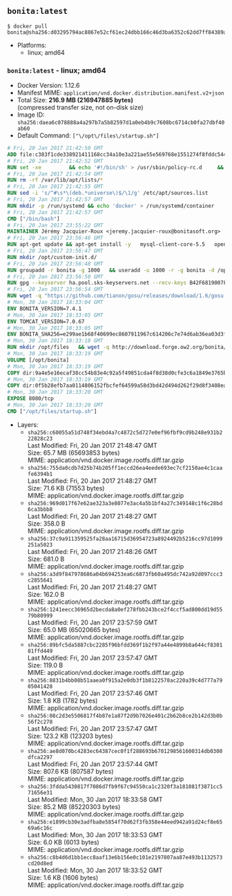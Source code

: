 ## `bonita:latest`

```console
$ docker pull bonita@sha256:d03295794ac8867e52cf61ec24dbb166c46d3ba6352c62dd7ff84389a6bb29aa
```

-	Platforms:
	-	linux; amd64

### `bonita:latest` - linux; amd64

-	Docker Version: 1.12.6
-	Manifest MIME: `application/vnd.docker.distribution.manifest.v2+json`
-	Total Size: **216.9 MB (216947885 bytes)**  
	(compressed transfer size, not on-disk size)
-	Image ID: `sha256:daea6c078888a4a297b7a5b82597d1a0eb4b9c7608bc6714cb0fa27dbf40ab60`
-	Default Command: `["\/opt\/files\/startup.sh"]`

```dockerfile
# Fri, 20 Jan 2017 21:42:50 GMT
ADD file:c383f1cde338921411168cc34a10e3a221ae55e569768e1551274f8fddc54415 in / 
# Fri, 20 Jan 2017 21:42:52 GMT
RUN set -xe 		&& echo '#!/bin/sh' > /usr/sbin/policy-rc.d 	&& echo 'exit 101' >> /usr/sbin/policy-rc.d 	&& chmod +x /usr/sbin/policy-rc.d 		&& dpkg-divert --local --rename --add /sbin/initctl 	&& cp -a /usr/sbin/policy-rc.d /sbin/initctl 	&& sed -i 's/^exit.*/exit 0/' /sbin/initctl 		&& echo 'force-unsafe-io' > /etc/dpkg/dpkg.cfg.d/docker-apt-speedup 		&& echo 'DPkg::Post-Invoke { "rm -f /var/cache/apt/archives/*.deb /var/cache/apt/archives/partial/*.deb /var/cache/apt/*.bin || true"; };' > /etc/apt/apt.conf.d/docker-clean 	&& echo 'APT::Update::Post-Invoke { "rm -f /var/cache/apt/archives/*.deb /var/cache/apt/archives/partial/*.deb /var/cache/apt/*.bin || true"; };' >> /etc/apt/apt.conf.d/docker-clean 	&& echo 'Dir::Cache::pkgcache ""; Dir::Cache::srcpkgcache "";' >> /etc/apt/apt.conf.d/docker-clean 		&& echo 'Acquire::Languages "none";' > /etc/apt/apt.conf.d/docker-no-languages 		&& echo 'Acquire::GzipIndexes "true"; Acquire::CompressionTypes::Order:: "gz";' > /etc/apt/apt.conf.d/docker-gzip-indexes 		&& echo 'Apt::AutoRemove::SuggestsImportant "false";' > /etc/apt/apt.conf.d/docker-autoremove-suggests
# Fri, 20 Jan 2017 21:42:54 GMT
RUN rm -rf /var/lib/apt/lists/*
# Fri, 20 Jan 2017 21:42:55 GMT
RUN sed -i 's/^#\s*\(deb.*universe\)$/\1/g' /etc/apt/sources.list
# Fri, 20 Jan 2017 21:42:57 GMT
RUN mkdir -p /run/systemd && echo 'docker' > /run/systemd/container
# Fri, 20 Jan 2017 21:42:57 GMT
CMD ["/bin/bash"]
# Fri, 20 Jan 2017 23:55:22 GMT
MAINTAINER Jérémy Jacquier-Roux <jeremy.jacquier-roux@bonitasoft.org>
# Fri, 20 Jan 2017 23:56:46 GMT
RUN apt-get update && apt-get install -y   mysql-client-core-5.5   openjdk-7-jre-headless   postgresql-client   unzip   wget   zip   && rm -rf /var/lib/apt/lists/*
# Fri, 20 Jan 2017 23:56:47 GMT
RUN mkdir /opt/custom-init.d/
# Fri, 20 Jan 2017 23:56:48 GMT
RUN groupadd -r bonita -g 1000   && useradd -u 1000 -r -g bonita -d /opt/bonita/ -s /sbin/nologin -c "Bonita User" bonita
# Fri, 20 Jan 2017 23:56:50 GMT
RUN gpg --keyserver ha.pool.sks-keyservers.net --recv-keys B42F6819007F00F88E364FD4036A9C25BF357DD4
# Fri, 20 Jan 2017 23:56:54 GMT
RUN wget -q "https://github.com/tianon/gosu/releases/download/1.6/gosu-$(dpkg --print-architecture)" -O /usr/local/bin/gosu   && wget -q "https://github.com/tianon/gosu/releases/download/1.6/gosu-$(dpkg --print-architecture).asc" -O /usr/local/bin/gosu.asc   && gpg --verify /usr/local/bin/gosu.asc   && rm /usr/local/bin/gosu.asc   && chmod +x /usr/local/bin/gosu
# Mon, 30 Jan 2017 18:33:04 GMT
ENV BONITA_VERSION=7.4.1
# Mon, 30 Jan 2017 18:33:05 GMT
ENV TOMCAT_VERSION=7.0.67
# Mon, 30 Jan 2017 18:33:05 GMT
ENV BONITA_SHA256=e299ae1b68f40699ec8607911967c614206c7e74d6ab36ea03d3f1de7e8109a3
# Mon, 30 Jan 2017 18:33:18 GMT
RUN mkdir /opt/files   && wget -q http://download.forge.ow2.org/bonita/BonitaBPMCommunity-${BONITA_VERSION}-Tomcat-${TOMCAT_VERSION}.zip -O /opt/files/BonitaBPMCommunity-${BONITA_VERSION}-Tomcat-${TOMCAT_VERSION}.zip   && echo "$BONITA_SHA256" /opt/files/BonitaBPMCommunity-${BONITA_VERSION}-Tomcat-${TOMCAT_VERSION}.zip | sha256sum -c -
# Mon, 30 Jan 2017 18:33:19 GMT
VOLUME [/opt/bonita]
# Mon, 30 Jan 2017 18:33:19 GMT
COPY dir:9a4e5e16ecaf38cc54b83e4c92a5f49851cda4f8d38d0cfe3c6a1849e3765b28 in /opt/files 
# Mon, 30 Jan 2017 18:33:19 GMT
COPY dir:0f5b28efb7aa0114806152fbcfef64599a58d3bd42d494d262f29d8f3408ea15 in /opt/templates 
# Mon, 30 Jan 2017 18:33:20 GMT
EXPOSE 8080/tcp
# Mon, 30 Jan 2017 18:33:20 GMT
CMD ["/opt/files/startup.sh"]
```

-	Layers:
	-	`sha256:c60055a51d748f34ebd4a7c4872c5d727e0ef96fbf9cd9b248e931b222828c23`  
		Last Modified: Fri, 20 Jan 2017 21:48:47 GMT  
		Size: 65.7 MB (65693853 bytes)  
		MIME: application/vnd.docker.image.rootfs.diff.tar.gzip
	-	`sha256:755da0cdb7d25b74b205ff1eccd26ea4eede693ec7cf2150ae4c1caafe6394b1`  
		Last Modified: Fri, 20 Jan 2017 21:48:27 GMT  
		Size: 71.6 KB (71553 bytes)  
		MIME: application/vnd.docker.image.rootfs.diff.tar.gzip
	-	`sha256:969d017f67e62ae323a3e8077e3ac4a5b1bf4a27c349148c1f6c28bd6ca3bbb8`  
		Last Modified: Fri, 20 Jan 2017 21:48:27 GMT  
		Size: 358.0 B  
		MIME: application/vnd.docker.image.rootfs.diff.tar.gzip
	-	`sha256:37c9a911359525fa28aa16715d36954723a8924492b5216cc97d1099251a5023`  
		Last Modified: Fri, 20 Jan 2017 21:48:26 GMT  
		Size: 681.0 B  
		MIME: application/vnd.docker.image.rootfs.diff.tar.gzip
	-	`sha256:a3d9f847978686a04b694253ea6c6873fb60a495dc742a92d097ccc3c2855641`  
		Last Modified: Fri, 20 Jan 2017 21:48:27 GMT  
		Size: 162.0 B  
		MIME: application/vnd.docker.image.rootfs.diff.tar.gzip
	-	`sha256:1241eecc36965d2becda8a0ef278fbb243bce2f4ccf5ad800dd19d5579b80999`  
		Last Modified: Fri, 20 Jan 2017 23:57:59 GMT  
		Size: 65.0 MB (65020665 bytes)  
		MIME: application/vnd.docker.image.rootfs.diff.tar.gzip
	-	`sha256:89bfc5da5887cbc2285f96bfdd369f1b2f97a44e4899b8a644cf830181ffd449`  
		Last Modified: Fri, 20 Jan 2017 23:57:47 GMT  
		Size: 119.0 B  
		MIME: application/vnd.docker.image.rootfs.diff.tar.gzip
	-	`sha256:8831b4bb08b51aaea0f915a2e0db3f1b8122578ac220a39c4d777a7905041428`  
		Last Modified: Fri, 20 Jan 2017 23:57:46 GMT  
		Size: 1.8 KB (1782 bytes)  
		MIME: application/vnd.docker.image.rootfs.diff.tar.gzip
	-	`sha256:08c2d3e5506817f4b87e1a87f2d9b7026e401c2b62b8ce2b142d3b0b56f2c278`  
		Last Modified: Fri, 20 Jan 2017 23:57:47 GMT  
		Size: 123.2 KB (123203 bytes)  
		MIME: application/vnd.docker.image.rootfs.diff.tar.gzip
	-	`sha256:ae8d070bc4283ec64387cec0f1f288693b6701298561600314db0300dfca2297`  
		Last Modified: Fri, 20 Jan 2017 23:57:44 GMT  
		Size: 807.6 KB (807587 bytes)  
		MIME: application/vnd.docker.image.rootfs.diff.tar.gzip
	-	`sha256:3fdda5430817f7086d7fb9f67c94550ca1c2320f3a181081f3871cc571656e31`  
		Last Modified: Mon, 30 Jan 2017 18:33:58 GMT  
		Size: 85.2 MB (85220303 bytes)  
		MIME: application/vnd.docker.image.rootfs.diff.tar.gzip
	-	`sha256:e1899cb30e3adfba8e5854f70d62f3fb358e44eed942a91d24cf8e6569a6c16c`  
		Last Modified: Mon, 30 Jan 2017 18:33:53 GMT  
		Size: 6.0 KB (6013 bytes)  
		MIME: application/vnd.docker.image.rootfs.diff.tar.gzip
	-	`sha256:c8b4d6d1bb1ecc8aaf13e6b156e0c101e2197807aa87e493b1132573cd20d8ed`  
		Last Modified: Mon, 30 Jan 2017 18:33:52 GMT  
		Size: 1.6 KB (1606 bytes)  
		MIME: application/vnd.docker.image.rootfs.diff.tar.gzip
